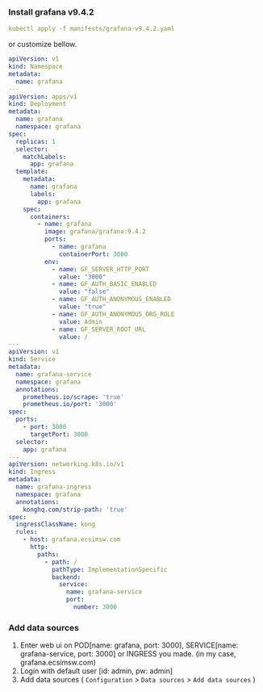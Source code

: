 ### Install grafana v9.4.2
```yaml
kubectl apply -f manifests/grafana-v9.4.2.yaml
```

or customize bellow.

```yaml
apiVersion: v1
kind: Namespace
metadata:
  name: grafana
---
apiVersion: apps/v1
kind: Deployment
metadata:
  name: grafana
  namespace: grafana
spec:
  replicas: 1
  selector:
    matchLabels:
      app: grafana
  template:
    metadata:
      name: grafana
      labels:
        app: grafana
    spec:
      containers:
        - name: grafana
          image: grafana/grafana:9.4.2
          ports:
            - name: grafana
              containerPort: 3000
          env:
            - name: GF_SERVER_HTTP_PORT
              value: "3000"
            - name: GF_AUTH_BASIC_ENABLED
              value: "false"
            - name: GF_AUTH_ANONYMOUS_ENABLED
              value: "true"
            - name: GF_AUTH_ANONYMOUS_ORG_ROLE
              value: Admin
            - name: GF_SERVER_ROOT_URL
              value: /
---
apiVersion: v1
kind: Service
metadata:
  name: grafana-service
  namespace: grafana
  annotations:
    prometheus.io/scrape: 'true'
    prometheus.io/port: '3000'
spec:
  ports:
    - port: 3000
      targetPort: 3000
  selector:
    app: grafana
---
apiVersion: networking.k8s.io/v1
kind: Ingress
metadata:
  name: grafana-ingress
  namespace: grafana
  annotations:
    konghq.com/strip-path: 'true'
spec:
  ingressClassName: kong
  rules:
    - host: grafana.ecsimsw.com
      http:
        paths:
          - path: /
            pathType: ImplementationSpecific
            backend:
              service:
                name: grafana-service
                port:
                  number: 3000
```

### Add data sources

1. Enter web ui on POD[name: grafana, port: 3000], SERVICE[name: grafana-service, port: 3000] or INGRESS you made. (in my case, grafana.ecsimsw.com)   
2. Login with default user [id: admin, pw: admin]   
3. Add data sources ( `Configuration` > `Data sources` > `Add data sources` )   
